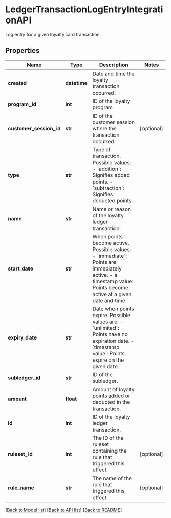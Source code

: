 # LedgerTransactionLogEntryIntegrationAPI

Log entry for a given loyalty card transaction.
## Properties
Name | Type | Description | Notes
------------ | ------------- | ------------- | -------------
**created** | **datetime** | Date and time the loyalty transaction occurred. | 
**program_id** | **int** | ID of the loyalty program. | 
**customer_session_id** | **str** | ID of the customer session where the transaction occurred. | [optional] 
**type** | **str** | Type of transaction. Possible values:   - &#x60;addition&#x60;: Signifies added points.   - &#x60;subtraction&#x60;: Signifies deducted points.  | 
**name** | **str** | Name or reason of the loyalty ledger transaction. | 
**start_date** | **str** | When points become active. Possible values:   - &#x60;immediate&#x60;: Points are immediately active.   - a timestamp value: Points become active at a given date and time.  | 
**expiry_date** | **str** | Date when points expire. Possible values are:   - &#x60;unlimited&#x60;: Points have no expiration date.   - &#x60;timestamp value&#x60;: Points expire on the given date.  | 
**subledger_id** | **str** | ID of the subledger. | 
**amount** | **float** | Amount of loyalty points added or deducted in the transaction. | 
**id** | **int** | ID of the loyalty ledger transaction. | 
**ruleset_id** | **int** | The ID of the ruleset containing the rule that triggered this effect. | [optional] 
**rule_name** | **str** | The name of the rule that triggered this effect. | [optional] 

[[Back to Model list]](../README.md#documentation-for-models) [[Back to API list]](../README.md#documentation-for-api-endpoints) [[Back to README]](../README.md)


